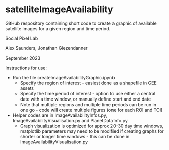 # satelliteImageAvailability
GitHub respository containing short code to create a graphic of available satellite images for a given region and time period.

Social Pixel Lab

Alex Saunders, Jonathan Giezendanner

September 2023

Instructions for use:
* Run the file createImageAvailabilityGraphic.ipynb
    * Specify the region of interest - easiest done as a shapefile in GEE assets
    * Specify the time period of interest - option to use either a central date with a time window, or manually define start and end date
    * Note that multiple regions and multiple time periods can be run in one go - code will create multiple figures (one for each ROI and TOI)
* Helper codes are in ImageAvailabilityInfos.py, ImageAvailabilityVisualisation.py and PlanetDataInfo.py
    * Graph visualization is optimized for approx 20-30 day time windows, matplotlib parameters may need to be modified if creating graphs for shorter or longer time windows - this can be done in ImageAvailabilityVisualisation.py
